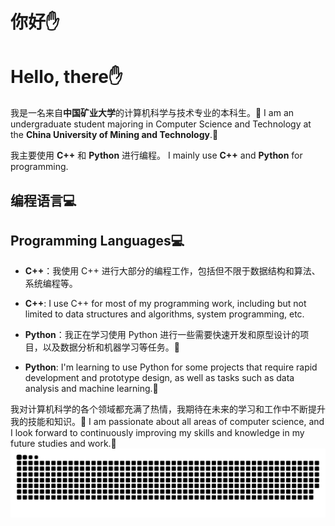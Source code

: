 # 你好✋
  
# Hello, there✋

我是一名来自**中国矿业大学**的计算机科学与技术专业的本科生。🔨
I am an undergraduate student majoring in Computer Science and Technology at the **China University of Mining and Technology**.🔨

我主要使用 **C++** 和 **Python** 进行编程。
I mainly use **C++** and **Python** for programming.

## 编程语言💻
## Programming Languages💻

- **C++**：我使用 C++ 进行大部分的编程工作，包括但不限于数据结构和算法、系统编程等。
- **C++**: I use C++ for most of my programming work, including but not limited to data structures and algorithms, system programming, etc.

- **Python**：我正在学习使用 Python 进行一些需要快速开发和原型设计的项目，以及数据分析和机器学习等任务。😤
- **Python**: I'm learning to use Python for some projects that require rapid development and prototype design, as well as tasks such as data analysis and machine learning.😤

我对计算机科学的各个领域都充满了热情，我期待在未来的学习和工作中不断提升我的技能和知识。👣
I am passionate about all areas of computer science, and I look forward to continuously improving my skills and knowledge in my future studies and work.👣
![](https://raw.githubusercontent.com/javadog-net/javadog-net/output/github-contribution-grid-snake.svg)

<!---
666xz666/666xz666 is a ✨ special ✨ repository because its `README.md` (this file) appears on your GitHub profile.
You can click the Preview link to take a look at your changes.
--->
